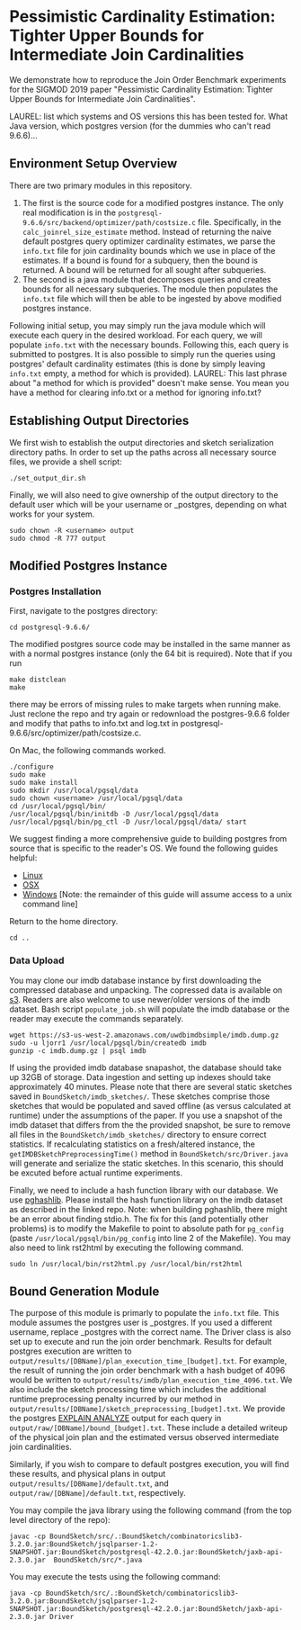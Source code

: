 # Pessimistic Cardinality Estimation: Tighter Upper Bounds for Intermediate Join Cardinalities

We demonstrate how to reproduce the Join Order Benchmark experiments for the SIGMOD 2019 paper "Pessimistic Cardinality Estimation: Tighter Upper Bounds for Intermediate Join Cardinalities".

LAUREL: list which systems and OS versions this has been tested for. What Java version, which postgres version (for the dummies who can't read 9.6.6)...

## Environment Setup Overview
There are two primary modules in this repository.

1. The first is the source code for a modified postgres instance.
The only real modification is in the `postgresql-9.6.6/src/backend/optimizer/path/costsize.c` file.
Specifically, in the `calc_joinrel_size_estimate` method.
Instead of returning the naive default postgres query optimizer cardinality estimates, we parse the `info.txt` file for join cardinality bounds which we use in place of the estimates.
If a bound is found for a subquery, then the bound is returned.
A bound will be returned for all sought after subqueries.
2. The second is a java module that decomposes queries and creates bounds for all necessary subqueries.
The module then populates the `info.txt` file which will then be able to be ingested by above modified postgres instance.

Following initial setup, you may simply run the java module which will execute each query in the desired workload.
For each query, we will populate `info.txt` with the necessary bounds.
Following this, each query is submitted to postgres.
It is also possible to simply run the queries using postgres' default cardinality estimates (this is done by simply leaving `info.txt` empty, a method for which is provided).
LAUREL: This last phrase about "a method for which is provided" doesn't make sense. You mean you have a method for clearing info.txt or a method for ignoring info.txt?

## Establishing Output Directories
We first wish to establish the output directories and sketch serialization directory paths.
In order to set up the paths across all necessary source files, we provide a shell script:
~~~~
./set_output_dir.sh
~~~~
Finally, we will also need to give ownership of the output directory to the default user which will be your username or _postgres, depending on what works for your system.
~~~~
sudo chown -R <username> output
sudo chmod -R 777 output
~~~~

## Modified Postgres Instance

### Postgres Installation
First, navigate to the postgres directory:
~~~~
cd postgresql-9.6.6/
~~~~
The modified postgres source code may be installed in the same manner as with a normal postgres instance (only the 64 bit is required). Note that if you run
~~~~
make distclean
make
~~~~
there may be errors of missing rules to make targets when running make. Just reclone the repo and try again or redownload the postgres-9.6.6 folder and modify that paths to info.txt and log.txt in postgresql-9.6.6/src/optimizer/path/costsize.c.

On Mac, the following commands worked.
~~~~
./configure
sudo make
sudo make install
sudo mkdir /usr/local/pgsql/data
sudo chown <username> /usr/local/pgsql/data
cd /usr/local/pgsql/bin/
/usr/local/pgsql/bin/initdb -D /usr/local/pgsql/data
/usr/local/pgsql/bin/pg_ctl -D /usr/local/pgsql/data/ start
~~~~

We suggest finding a more comprehensive guide to building postgres from source that is specific to the reader's OS.
We found the following guides helpful:
- [Linux](https://www.postgresql.org/docs/9.6/install-short.html)
- [OSX](https://labs.wordtothewise.com/postgresql-osx/)
- [Windows](https://www.postgresql.org/docs/9.6/install-windows.html) [Note: the remainder of this guide will assume access to a unix command line]

Return to the home directory.
~~~~
cd ..
~~~~

### Data Upload
You may clone our imdb database instance by first downloading the compressed database and unpacking.
The copressed data is available on [s3](https://s3-us-west-2.amazonaws.com/uwdbimdbsimple/imdb.dump.gz).
Readers are also welcome to use newer/older versions of the imdb dataset.
Bash script `populate_job.sh` will populate the imdb database or the reader may execute the commands separately.
~~~~
wget https://s3-us-west-2.amazonaws.com/uwdbimdbsimple/imdb.dump.gz
sudo -u ljorr1 /usr/local/pgsql/bin/createdb imdb
gunzip -c imdb.dump.gz | psql imdb
~~~~

If using the provided imdb database snapashot, the database should take up 32GB of storage.
Data ingestion and setting up indexes should take approximately 40 minutes. 
Please note that there are several static sketches saved in `BoundSketch/imdb_sketches/`.
These sketches comprise those sketches that would be populated and saved offline (as versus calculated at runtime) under the assumptions of the paper.
If you use a snapshot of the imdb dataset that differs from the the provided snapshot, be sure to remove all files in the `BoundSketch/imdb_sketches/` directory to ensure correct statistics.
If recalculating statistics on a fresh/altered instance, the `getIMDBSketchPreprocessingTime()` method in `BoundSketch/src/Driver.java` will generate and serialize the static sketches.
In this scenario, this should be excuted before actual runtime experiments.

Finally, we need to include a hash function library with our database.
We use [pghashlib](https://github.com/markokr/pghashlib).
Please install the hash function library on the imdb dataset as described in the linked repo.
Note: when building pghashlib, there might be an error about finding stdio.h. The fix for this (and potentially other problems) is to modify the Makefile to point to absolute path for `pg_config` (paste `/usr/local/pgsql/bin/pg_config` into line 2 of the Makefile). You may also need to link rst2html by executing the following command.
~~~~
sudo ln /usr/local/bin/rst2html.py /usr/local/bin/rst2html
~~~~

## Bound Generation Module
The purpose of this module is primarly to populate the `info.txt` file. This module assumes the postgres user is _postgres. If you used a different username, replace _postgres with the correct name.
The Driver class is also set up to execute and run the join order benchmark.
Results for default postgres execution are written to `output/results/[DBName]/plan_execution_time_[budget].txt`.
For example, the result of running the join order benchmark with a hash budget of 4096 would be written to `output/results/imdb/plan_execution_time_4096.txt`.
We also include the sketch processing time which includes the additional runtime preprocessing penalty incurred by our method in `output/results/[DBName]/sketch_preprocessing_[budget].txt`.
We provide the postgres [EXPLAIN ANALYZE](https://www.postgresql.org/docs/9.6/sql-explain.html) output for each query in `output/raw/[DBName]/bound_[budget].txt`.
These include a detailed writeup of the physical join plan and the estimated versus observed intermediate join cardinalities.

Similarly, if you wish to compare to default postgres execution, you will find these results, and physical plans in output `output/results/[DBName]/default.txt`, and `output/raw/[DBName]/default.txt`, respectively.

You may compile the java library using the following command (from the top level directory of the repo):
~~~~
javac -cp BoundSketch/src/.:BoundSketch/combinatoricslib3-3.2.0.jar:BoundSketch/jsqlparser-1.2-SNAPSHOT.jar:BoundSketch/postgresql-42.2.0.jar:BoundSketch/jaxb-api-2.3.0.jar  BoundSketch/src/*.java
~~~~

You may execute the tests using the following command:
~~~~
java -cp BoundSketch/src/.:BoundSketch/combinatoricslib3-3.2.0.jar:BoundSketch/jsqlparser-1.2-SNAPSHOT.jar:BoundSketch/postgresql-42.2.0.jar:BoundSketch/jaxb-api-2.3.0.jar Driver
~~~~
